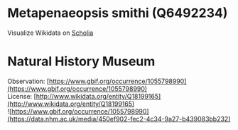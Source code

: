 
Metapenaeopsis smithi (Q6492234)
================================
  
Visualize Wikidata on [Scholia](https://scholia.toolforge.org/taxon/Q6492234)
# Natural History Museum
  
Observation: [https://www.gbif.org/occurrence/1055798990](https://www.gbif.org/occurrence/1055798990)  
License: [http://www.wikidata.org/entity/Q18199165](http://www.wikidata.org/entity/Q18199165)  
![https://www.gbif.org/occurrence/1055798990](https://data.nhm.ac.uk/media/450ef902-fec2-4c34-9a27-b439083bb232)